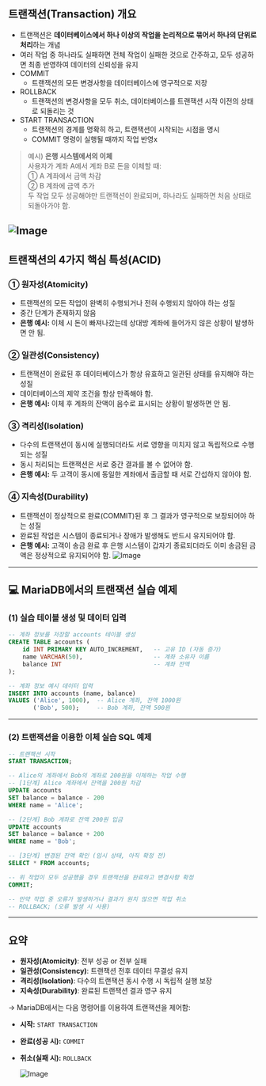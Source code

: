 ## 트랜잭션(Transaction) 개요

- 트랜잭션은 **데이터베이스에서 하나 이상의 작업을 논리적으로 묶어서 하나의 단위로 처리**하는 개념
- 여러 작업 중 하나라도 실패하면 전체 작업이 실패한 것으로 간주하고, 모두 성공하면 최종 반영하여 데이터의 신뢰성을 유지
- COMMIT
  - 트랜잭션의 모든 변경사항을 데이터베이스에 영구적으로 저장
- ROLLBACK
  - 트랜잭션의 변경사항을 모두 취소, 데이터베이스를 트랜잭션 시작 이전의 상태로 되돌리는 것
- START TRANSACTION
  - 트랜잭션의 경계를 명확히 하고, 트랜잭션이 시작되는 시점을 명시
  - COMMIT 명령이 실행될 때까지 작업 반영x

> 예시) **은행 시스템에서의 이체**  
> 사용자가 계좌 A에서 계좌 B로 돈을 이체할 때:  
> ① A 계좌에서 금액 차감  
> ② B 계좌에 금액 추가  
> 두 작업 모두 성공해야만 트랜잭션이 완료되며, 하나라도 실패하면 처음 상태로 되돌아가야 함.

## ![Image](https://github.com/user-attachments/assets/9d809f29-4aca-4590-b123-a55550225614)

## 트랜잭션의 4가지 핵심 특성(ACID)

### ① 원자성(Atomicity)

- 트랜잭션의 모든 작업이 완벽히 수행되거나 전혀 수행되지 않아야 하는 성질
- 중간 단계가 존재하지 않음
- **은행 예시:** 이체 시 돈이 빠져나갔는데 상대방 계좌에 들어가지 않은 상황이 발생하면 안 됨.

### ② 일관성(Consistency)

- 트랜잭션이 완료된 후 데이터베이스가 항상 유효하고 일관된 상태를 유지해야 하는 성질
- 데이터베이스의 제약 조건을 항상 만족해야 함.
- **은행 예시:** 이체 후 계좌의 잔액이 음수로 표시되는 상황이 발생하면 안 됨.

### ③ 격리성(Isolation)

- 다수의 트랜잭션이 동시에 실행되더라도 서로 영향을 미치지 않고 독립적으로 수행되는 성질
- 동시 처리되는 트랜잭션은 서로 중간 결과를 볼 수 없어야 함.
- **은행 예시:** 두 고객이 동시에 동일한 계좌에서 출금할 때 서로 간섭하지 않아야 함.

### ④ 지속성(Durability)

- 트랜잭션이 정상적으로 완료(COMMIT)된 후 그 결과가 영구적으로 보장되어야 하는 성질
- 완료된 작업은 시스템이 종료되거나 장애가 발생해도 반드시 유지되어야 함.
- **은행 예시:** 고객이 송금 완료 후 은행 시스템이 갑자기 종료되더라도 이미 송금된 금액은 정상적으로 유지되어야 함.
  ![Image](https://github.com/user-attachments/assets/99c246b7-13fb-4ca8-8062-20a1f61a3c71)

---

## 💻 MariaDB에서의 트랜잭션 실습 예제

### (1) 실습 테이블 생성 및 데이터 입력

```sql
-- 계좌 정보를 저장할 accounts 테이블 생성
CREATE TABLE accounts (
    id INT PRIMARY KEY AUTO_INCREMENT,   -- 고유 ID (자동 증가)
    name VARCHAR(50),                    -- 계좌 소유자 이름
    balance INT                          -- 계좌 잔액
);

-- 계좌 정보 예시 데이터 입력
INSERT INTO accounts (name, balance)
VALUES ('Alice', 1000),  -- Alice 계좌, 잔액 1000원
       ('Bob', 500);     -- Bob 계좌, 잔액 500원
```

---

### (2) 트랜잭션을 이용한 이체 실습 SQL 예제

```sql
-- 트랜잭션 시작
START TRANSACTION;

-- Alice의 계좌에서 Bob의 계좌로 200원을 이체하는 작업 수행
-- [1단계] Alice 계좌에서 잔액을 200원 차감
UPDATE accounts
SET balance = balance - 200
WHERE name = 'Alice';

-- [2단계] Bob 계좌로 잔액 200원 입금
UPDATE accounts
SET balance = balance + 200
WHERE name = 'Bob';

-- [3단계] 변경된 잔액 확인 (임시 상태, 아직 확정 전)
SELECT * FROM accounts;

-- 위 작업이 모두 성공했을 경우 트랜잭션을 완료하고 변경사항 확정
COMMIT;

-- 만약 작업 중 오류가 발생하거나 결과가 원치 않으면 작업 취소
-- ROLLBACK; (오류 발생 시 사용)
```

---

## **요약**

- **원자성(Atomicity)**: 전부 성공 or 전부 실패
- **일관성(Consistency)**: 트랜잭션 전후 데이터 무결성 유지
- **격리성(Isolation)**: 다수의 트랜잭션 동시 수행 시 독립적 실행 보장
- **지속성(Durability)**: 완료된 트랜잭션 결과 영구 유지

→ MariaDB에서는 다음 명령어를 이용하여 트랜잭션을 제어함:

- **시작:** `START TRANSACTION`
- **완료(성공 시):** `COMMIT`
- **취소(실패 시):** `ROLLBACK`

  ![Image](https://github.com/user-attachments/assets/442ab008-fcf8-46c1-903e-0f76ba0e473d)
